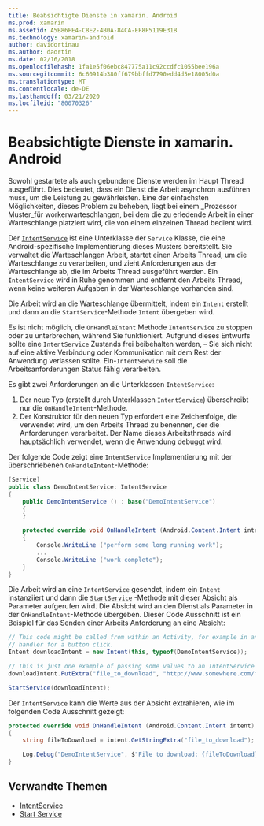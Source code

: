 ```yaml
---
title: Beabsichtigte Dienste in xamarin. Android
ms.prod: xamarin
ms.assetid: A5B86FE4-C8E2-4B0A-84CA-EF8F5119E31B
ms.technology: xamarin-android
author: davidortinau
ms.author: daortin
ms.date: 02/16/2018
ms.openlocfilehash: 1fa1e5f06ebc847775a11c92ccdfc1055bee196a
ms.sourcegitcommit: 6c60914b380ff679bbffd7790edd4d5e18005d0a
ms.translationtype: MT
ms.contentlocale: de-DE
ms.lasthandoff: 03/21/2020
ms.locfileid: "80070326"
---
```

# <a name="intent-services-in-xamarinandroid"></a>Beabsichtigte Dienste in xamarin. Android

Sowohl gestartete als auch gebundene Dienste werden im Haupt Thread ausgeführt. Dies bedeutet, dass ein Dienst die Arbeit asynchron ausführen muss, um die Leistung zu gewährleisten. Eine der einfachsten Möglichkeiten, dieses Problem zu beheben, liegt bei einem _Prozessor Muster_für workerwarteschlangen, bei dem die zu erledende Arbeit in einer Warteschlange platziert wird, die von einem einzelnen Thread bedient wird.

Der [`IntentService`](xref:Android.App.IntentService) ist eine Unterklasse der `Service` Klasse, die eine Android-spezifische Implementierung dieses Musters bereitstellt. Sie verwaltet die Warteschlangen Arbeit, startet einen Arbeits Thread, um die Warteschlange zu verarbeiten, und zieht Anforderungen aus der Warteschlange ab, die im Arbeits Thread ausgeführt werden. Ein `IntentService` wird in Ruhe genommen und entfernt den Arbeits Thread, wenn keine weiteren Aufgaben in der Warteschlange vorhanden sind.

Die Arbeit wird an die Warteschlange übermittelt, indem ein `Intent` erstellt und dann an die `StartService`-Methode `Intent` übergeben wird.

Es ist nicht möglich, die `OnHandleIntent` Methode `IntentService` zu stoppen oder zu unterbrechen, während Sie funktioniert. Aufgrund dieses Entwurfs sollte eine `IntentService` Zustands frei beibehalten werden, &ndash; Sie sich nicht auf eine aktive Verbindung oder Kommunikation mit dem Rest der Anwendung verlassen sollte. Ein-`IntentService` soll die Arbeitsanforderungen Status fähig verarbeiten.

Es gibt zwei Anforderungen an die Unterklassen `IntentService`:

1. Der neue Typ (erstellt durch Unterklassen `IntentService`) überschreibt nur die `OnHandleIntent`-Methode.
2. Der Konstruktor für den neuen Typ erfordert eine Zeichenfolge, die verwendet wird, um den Arbeits Thread zu benennen, der die Anforderungen verarbeitet. Der Name dieses Arbeitsthreads wird hauptsächlich verwendet, wenn die Anwendung debuggt wird.

Der folgende Code zeigt eine `IntentService` Implementierung mit der überschriebenen `OnHandleIntent`-Methode:

```csharp
[Service]
public class DemoIntentService: IntentService
{
    public DemoIntentService () : base("DemoIntentService")
    {
    }

    protected override void OnHandleIntent (Android.Content.Intent intent)
    {
        Console.WriteLine ("perform some long running work");
        ...
        Console.WriteLine ("work complete");
    }
}
```

Die Arbeit wird an eine `IntentService` gesendet, indem ein `Intent` instanziiert und dann die [`StartService`](xref:Android.Content.Context.StartService*) -Methode mit dieser Absicht als Parameter aufgerufen wird. Die Absicht wird an den Dienst als Parameter in der `OnHandleIntent`-Methode übergeben. Dieser Code Ausschnitt ist ein Beispiel für das Senden einer Arbeits Anforderung an eine Absicht: 

```csharp
// This code might be called from within an Activity, for example in an event
// handler for a button click.
Intent downloadIntent = new Intent(this, typeof(DemoIntentService));

// This is just one example of passing some values to an IntentService via the Intent:
downloadIntent.PutExtra("file_to_download", "http://www.somewhere.com/file/to/download.zip");

StartService(downloadIntent);
```

Der `IntentService` kann die Werte aus der Absicht extrahieren, wie im folgenden Code Ausschnitt gezeigt:  

```csharp
protected override void OnHandleIntent (Android.Content.Intent intent)
{
    string fileToDownload = intent.GetStringExtra("file_to_download");

    Log.Debug("DemoIntentService", $"File to download: {fileToDownload}.");
}
```

## <a name="related-links"></a>Verwandte Themen

- [IntentService](xref:Android.App.IntentService)
- [Start Service](xref:Android.Content.Context.StartService*)
